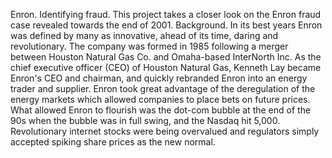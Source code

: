 Enron. Identifying fraud.
This project takes a closer look on the Enron fraud case revealed towards the end of 2001.
Background.
In its best years Enron was defined by many as innovative, ahead of its time, daring and
revolutionary.
The company was formed in 1985 following a merger between Houston Natural Gas Co. and
Omaha-based InterNorth Inc. As the chief executive officer (CEO) of Houston Natural Gas,
Kenneth Lay became Enron's CEO and chairman, and quickly rebranded Enron into an energy
trader and supplier. Enron took great advantage of the deregulation of the energy markets which
allowed companies to place bets on future prices.
What allowed Enron to flourish was the dot-com bubble at the end of the 90s when the bubble was
in full swing, and the Nasdaq hit 5,000. Revolutionary internet stocks were being overvalued and
regulators simply accepted spiking share prices as the new normal.
